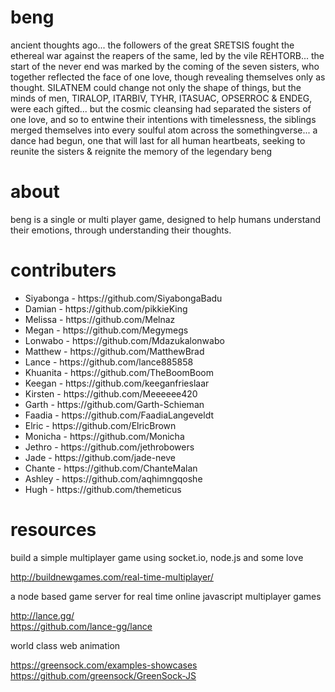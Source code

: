 # beng

ancient thoughts ago... the followers of the great SRETSIS fought the ethereal war against the reapers of the same, led by the vile REHTORB... the start of the never end was marked by the coming of the seven sisters, who together reflected the face of one love, though revealing themselves only as thought. SILATNEM could change not only the shape of things, but the minds of men, TIRALOP, ITARBIV, TYHR, ITASUAC, OPSERROC & ENDEG, were each gifted... but the cosmic cleansing had separated the sisters of one love, and so to entwine their intentions with timelessness, the siblings merged themselves into every soulful atom across the somethingverse... a dance had begun, one that will last for all human heartbeats, seeking to reunite the sisters & reignite the memory of the legendary beng

# about

beng is a single or multi player game, designed to help humans understand their emotions, through understanding their thoughts.

# contributers

<ul>
  <li>Siyabonga - https://github.com/SiyabongaBadu</li>
  <li>Damian - https://github.com/pikkieKing</li>
  <li>Melissa - https://github.com/Melnaz</li>
  <li>Megan - https://github.com/Megymegs</li>
  <li>Lonwabo - https://github.com/Mdazukalonwabo</li>
  <li>Matthew - https://github.com/MatthewBrad</li>
  <li>Lance - https://github.com/lance885858</li>
  <li>Khuanita - https://github.com/TheBoomBoom</li>
  <li>Keegan - https://github.com/keeganfrieslaar</li>
  <li>Kirsten - https://github.com/Meeeeee420</li>
  <li>Garth - https://github.com/Garth-Schieman</li>
  <li>Faadia - https://github.com/FaadiaLangeveldt</li>
  <li>Elric - https://github.com/ElricBrown</li>
  <li>Monicha - https://github.com/Monicha</li>
  <li>Jethro - https://github.com/jethrobowers</li>
  <li>Jade - https://github.com/jade-neve</li>
  <li>Chante - https://github.com/ChanteMalan</li>
  <li>Ashley - https://github.com/aqhimngqoshe</li>
  <li>Hugh - https://github.com/themeticus</li>
</ul>

# resources

build a simple multiplayer game using socket.io, node.js and some love

http://buildnewgames.com/real-time-multiplayer/  

a node based game server for real time online javascript multiplayer games

http://lance.gg/  
https://github.com/lance-gg/lance  

world class web animation

https://greensock.com/examples-showcases  
https://github.com/greensock/GreenSock-JS  
